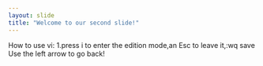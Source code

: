 ```yaml
---
layout: slide
title: "Welcome to our second slide!"
---
```

How to use vi: 1.press i to enter the edition mode,an Esc to leave it,:wq save
Use the left arrow to go back!
